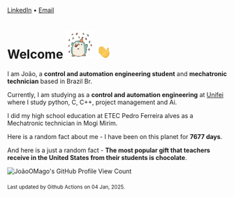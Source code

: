 [LinkedIn](https://www.linkedin.com/in/joão-pedro-gozzoli-b95641301/) &bull;
[Email](joaopedrogozzoli@gmail.com)

# Welcome <img src="happy.gif" height="64px" /> <img src="wave.gif" height="32px" />

I am João, a  **control and automation engineering student** and **mechatronic technician** based in Brazil Br.

Currently, I am studying as a **control and automation engineering** at [Unifei](https://unifei.edu.br) where I study python, C, C++, project management and Ai.

I did my high school education at ETEC Pedro Ferreira alves as a Mechatronic technician in Mogi Mirim.

Here is a random fact about me - I have been on this planet for **7677 days**.

And here is a just a random fact -  **The most popular gift that teachers receive in the United States from their students is chocolate**.

![JoãoOMago's GitHub Profile View Count](https://komarev.com/ghpvc/?username=JoaoOMago)

<sub>Last updated by Github Actions on 04 Jan, 2025.</sub>
